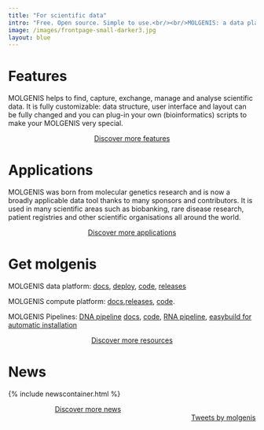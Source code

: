 ```yaml
---
title: "For scientific data"
intro: "Free. Open source. Simple to use.<br/><br/>MOLGENIS: a data platform for researchers to accelerate scientific collaborations and for bioinformaticians who want to make researchers happy.<br/><br/><br/><br/><br/>"
image: /images/frontpage-small-darker3.jpg
layout: blue
---
```


# Features



MOLGENIS helps to find, capture, exchange, manage and analyse scientific data. It is fully customizable: data structure, user interface and layout can be fully changed and you can plug-in your own (bioinformatics) scripts to make your MOLGENIS very special.

<div style="text-align: center">
<a href="/features.html" class="bluebutton">Discover more features</a>
</div>

# Applications

MOLGENIS was born from molecular genetics research and is now a broadly applicable data tool thanks to many sponsors and contributors. It is used in many scientific areas such as biobanking, rare disease research, patient registries and other scientific organisations all around the world.

<div style="text-align: center">
<a href="/communities.html" class="bluebutton">Discover more applications</a>
</div>

# Get molgenis

MOLGENIS data platform: [docs](https://molgenis.gitbook.io/molgenis/), [deploy](https://molgenis.gitbook.io/molgenis/guide-deploy-molgenis), [code](https://github.com/molgenis/molgenis), [releases](https://github.com/molgenis/molgenis/releases)

MOLGENIS compute platform: [docs](https://rawgit.com/molgenis/molgenis-compute/master/molgenis-compute-core/README.html),[releases](https://github.com/molgenis/molgenis-compute/releases), [code](https://github.com/molgenis/molgenis-compute).

MOLGENIS Pipelines: [DNA pipeline](https://github.com/molgenis/NGS_DNA) [docs](https://molgenis.gitbooks.io/ngs_dna/), [code](https://github.com/molgenis/NGS_DNA), [RNA pipeline](https://github.com/molgenis/NGS_RNA), [easybuild for automatic installation](https://github.com/molgenis/easybuild-easyconfigs)

<div style="text-align: center">
<a href="/get.html" class="bluebutton">Discover more resources</a>
</div>

# News

<div style="float:right; padding-left: 48px; margin-top:48px;">
<a class="twitter-timeline" data-width="300" data-height="100%" href="https://twitter.com/molgenis?ref_src=twsrc%5Etfw">Tweets by molgenis</a> <script async src="https://platform.twitter.com/widgets.js" charset="utf-8"></script>
</div>

{% include newscontainer.html %}

<div style="text-align: center">
<a href="/news.html" class="bluebutton">Discover more news</a>
</div>

